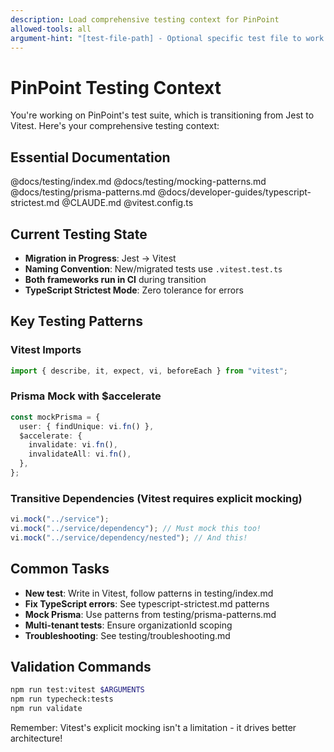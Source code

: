```yaml
---
description: Load comprehensive testing context for PinPoint
allowed-tools: all
argument-hint: "[test-file-path] - Optional specific test file to work on"
---
```


# PinPoint Testing Context

You're working on PinPoint's test suite, which is transitioning from Jest to Vitest. Here's your comprehensive testing context:

## Essential Documentation

@docs/testing/index.md
@docs/testing/mocking-patterns.md
@docs/testing/prisma-patterns.md
@docs/developer-guides/typescript-strictest.md
@CLAUDE.md
@vitest.config.ts

## Current Testing State

- **Migration in Progress**: Jest → Vitest
- **Naming Convention**: New/migrated tests use `.vitest.test.ts`
- **Both frameworks run in CI** during transition
- **TypeScript Strictest Mode**: Zero tolerance for errors

## Key Testing Patterns

### Vitest Imports

```typescript
import { describe, it, expect, vi, beforeEach } from "vitest";
```

### Prisma Mock with $accelerate

```typescript
const mockPrisma = {
  user: { findUnique: vi.fn() },
  $accelerate: {
    invalidate: vi.fn(),
    invalidateAll: vi.fn(),
  },
};
```

### Transitive Dependencies (Vitest requires explicit mocking)

```typescript
vi.mock("../service");
vi.mock("../service/dependency"); // Must mock this too!
vi.mock("../service/dependency/nested"); // And this!
```

## Common Tasks

- **New test**: Write in Vitest, follow patterns in testing/index.md
- **Fix TypeScript errors**: See typescript-strictest.md patterns
- **Mock Prisma**: Use patterns from testing/prisma-patterns.md
- **Multi-tenant tests**: Ensure organizationId scoping
- **Troubleshooting**: See testing/troubleshooting.md

## Validation Commands

```bash
npm run test:vitest $ARGUMENTS
npm run typecheck:tests
npm run validate
```

Remember: Vitest's explicit mocking isn't a limitation - it drives better architecture!
